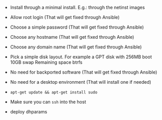 * Install through a minimal install. E.g.: through the netinst images
* Allow root login (That will get fixed through Ansible)
* Choose a simple password (That will get fixed through Ansible)
* Choose any hostname (That will get fixed through Ansible)
* Choose any domain name (That will get fixed through Ansible)

* Pick a simple disk layout. For example a GPT disk with
  256MB boot
  10GB swap
  Remaining space btrfs

* No need for backported software (That will get fixed through Ansible)
* No need for a desktop environment (That will install one if needed)
* `apt-get update && apt-get install sudo`
* Make sure you can `ssh` into the host
* deploy dhparams
